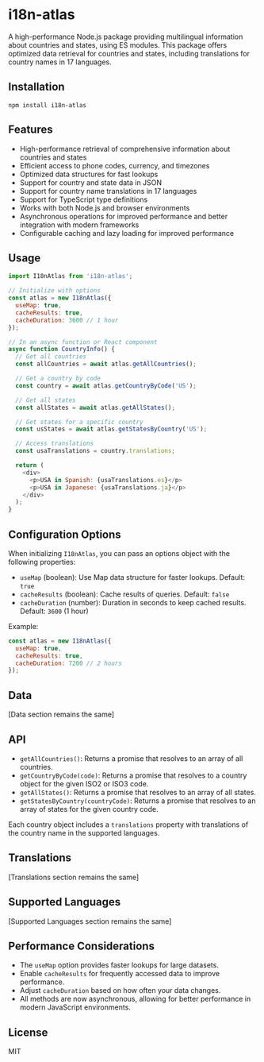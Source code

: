 # i18n-atlas

A high-performance Node.js package providing multilingual information about countries and states, using ES modules. This package offers optimized data retrieval for countries and states, including translations for country names in 17 languages.

## Installation

```
npm install i18n-atlas
```

## Features

- High-performance retrieval of comprehensive information about countries and states
- Efficient access to phone codes, currency, and timezones
- Optimized data structures for fast lookups
- Support for country and state data in JSON
- Support for country name translations in 17 languages
- Support for TypeScript type definitions
- Works with both Node.js and browser environments
- Asynchronous operations for improved performance and better integration with modern frameworks
- Configurable caching and lazy loading for improved performance

## Usage

```javascript
import I18nAtlas from 'i18n-atlas';

// Initialize with options
const atlas = new I18nAtlas({
  useMap: true,
  cacheResults: true,
  cacheDuration: 3600 // 1 hour
});

// In an async function or React component
async function CountryInfo() {
  // Get all countries
  const allCountries = await atlas.getAllCountries();

  // Get a country by code
  const country = await atlas.getCountryByCode('US');

  // Get all states
  const allStates = await atlas.getAllStates();

  // Get states for a specific country
  const usStates = await atlas.getStatesByCountry('US');

  // Access translations
  const usaTranslations = country.translations;

  return (
    <div>
      <p>USA in Spanish: {usaTranslations.es}</p>
      <p>USA in Japanese: {usaTranslations.ja}</p>
    </div>
  );
}
```

## Configuration Options

When initializing `I18nAtlas`, you can pass an options object with the following properties:

- `useMap` (boolean): Use Map data structure for faster lookups. Default: `true`
- `cacheResults` (boolean): Cache results of queries. Default: `false`
- `cacheDuration` (number): Duration in seconds to keep cached results. Default: `3600` (1 hour)

Example:

```javascript
const atlas = new I18nAtlas({
  useMap: true,
  cacheResults: true,
  cacheDuration: 7200 // 2 hours
});
```

## Data

[Data section remains the same]

## API

- `getAllCountries()`: Returns a promise that resolves to an array of all countries.
- `getCountryByCode(code)`: Returns a promise that resolves to a country object for the given ISO2 or ISO3 code.
- `getAllStates()`: Returns a promise that resolves to an array of all states.
- `getStatesByCountry(countryCode)`: Returns a promise that resolves to an array of states for the given country code.

Each country object includes a `translations` property with translations of the country name in the supported languages.

## Translations

[Translations section remains the same]

## Supported Languages

[Supported Languages section remains the same]

## Performance Considerations

- The `useMap` option provides faster lookups for large datasets.
- Enable `cacheResults` for frequently accessed data to improve performance.
- Adjust `cacheDuration` based on how often your data changes.
- All methods are now asynchronous, allowing for better performance in modern JavaScript environments.

## License

MIT
